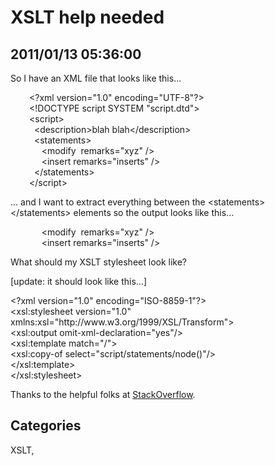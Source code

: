 # XSLT help needed
## 2011/01/13 05:36:00 

<p>So I have an XML file that looks like this...</p>
<p style="padding-left: 30px;">&lt;?xml version="1.0" encoding="UTF-8"?&gt;<br />&lt;!DOCTYPE script SYSTEM "script.dtd"&gt;<br />&lt;script&gt;<br />&nbsp; &lt;description&gt;blah blah&lt;/description&gt;<br />&nbsp; &lt;statements&gt;<br />&nbsp;&nbsp;&nbsp;&nbsp; &lt;modify&nbsp; remarks="xyz" /&gt;<br />&nbsp;&nbsp;&nbsp;&nbsp; &lt;insert remarks="inserts" /&gt;<br />&nbsp; &lt;/statements&gt;<br />&lt;/script&gt;</p>
<p>... and I want to extract everything between the &lt;statements&gt; &lt;/statements&gt; elements so the output looks like this...</p>
<p style="padding-left: 30px;">&nbsp;&nbsp;&nbsp;&nbsp; &lt;modify&nbsp; remarks="xyz" /&gt;<br />&nbsp;&nbsp;&nbsp;&nbsp; &lt;insert remarks="inserts" /&gt;</p>
<p>What should my XSLT stylesheet look like?</p>
<p>[update: it should look like this...]</p>
<p>&lt;?xml version="1.0" encoding="ISO-8859-1"?&gt;<br />&lt;xsl:stylesheet version="1.0"<br />xmlns:xsl="http://www.w3.org/1999/XSL/Transform"&gt;<br />&lt;xsl:output omit-xml-declaration="yes"/&gt;<br />&lt;xsl:template match="/"&gt;<br />&lt;xsl:copy-of select="script/statements/node()"/&gt;<br />&lt;/xsl:template&gt;<br />&lt;/xsl:stylesheet&gt;</p>
<p>Thanks to the helpful folks at <a href="http://stackoverflow.com/questions/586631/extract-a-subset-of-xml-file-using-xsl">StackOverflow</a>.</p>

## Categories
XSLT, 
